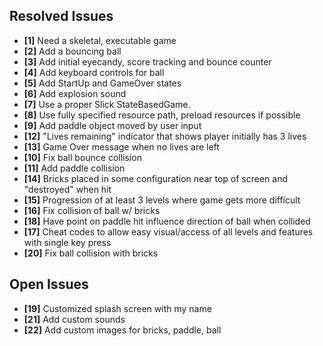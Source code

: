 ## Resolved Issues ##

- **[1]** Need a skeletal, executable game
- **[2]** Add a bouncing ball
- **[3]** Add initial eyecandy, score tracking and bounce counter
- **[4]** Add keyboard controls for ball
- **[5]** Add StartUp and GameOver states
- **[6]** Add explosion sound
- **[7]** Use a proper Slick StateBasedGame.
- **[8]** Use fully specified resource path, preload resources if possible
- **[9]** Add paddle object moved by user input
- **[12]** "Lives remaining" indicator that shows player initially has 3 lives
- **[13]** Game Over message when no lives are left
- **[10]** Fix ball bounce collision
- **[11]** Add paddle collision
- **[14]** Bricks placed in some configuration near top of screen and "destroyed" when hit
- **[15]** Progression of at least 3 levels where game gets more difficult
- **[16]** Fix collision of ball w/ bricks
- **[18]** Have point on paddle hit influence direction of ball when collided
- **[17]** Cheat codes to allow easy visual/access of all levels and features with single key press
- **[20]** Fix ball collision with bricks

## Open Issues ##

- **[19]** Customized splash screen with my name
- **[21]** Add custom sounds
- **[22]** Add custom images for bricks, paddle, ball